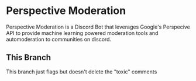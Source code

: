# Perspective Moderation
Perspective Moderation is a Discord Bot that leverages Google's Perspecive API to provide machine learning powered moderation tools and automoderation to communities on discord.

## This Branch
This branch just flags but doesn't delete the "toxic" comments
